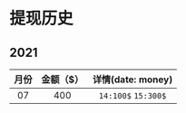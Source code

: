 # 提现历史

## 2021
|  月份   | 金额（$） |  详情(date: money)  |
| :-----: | :-------: | :-----------------: |
| 07 |    400    | `14:100$` `15:300$` |
